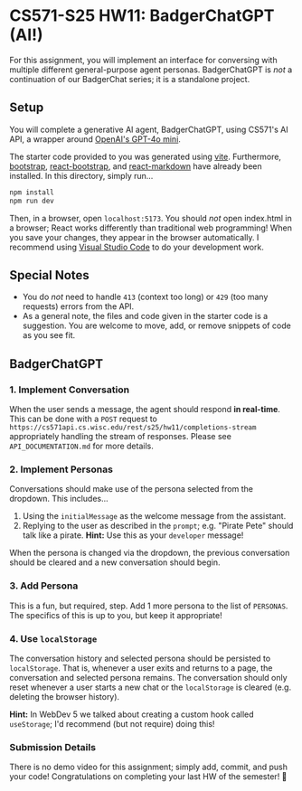 # CS571-S25 HW11: BadgerChatGPT (AI!)

For this assignment, you will implement an interface for conversing with multiple different general-purpose agent personas. BadgerChatGPT is *not* a continuation of our BadgerChat series; it is a standalone project.

## Setup

You will complete a generative AI agent, BadgerChatGPT, using CS571's AI API, a wrapper around [OpenAI's GPT-4o mini](https://openai.com/index/gpt-4o-mini-advancing-cost-efficient-intelligence/).

The starter code provided to you was generated using [vite](https://vitejs.dev/guide/). Furthermore, [bootstrap](https://www.npmjs.com/package/bootstrap), [react-bootstrap](https://www.npmjs.com/package/react-bootstrap), and [react-markdown](https://www.npmjs.com/package/react-markdown) have already been installed. In this directory, simply run...

```bash
npm install
npm run dev
```

Then, in a browser, open `localhost:5173`. You should *not* open index.html in a browser; React works differently than traditional web programming! When you save your changes, they appear in the browser automatically. I recommend using [Visual Studio Code](https://code.visualstudio.com/) to do your development work.

## Special Notes
 - You do *not* need to handle `413` (context too long) or `429` (too many requests) errors from the API.
 - As a general note, the files and code given in the starter code is a suggestion. You are welcome to move, add, or remove snippets of code as you see fit.

## BadgerChatGPT

### 1. Implement Conversation

When the user sends a message, the agent should respond **in real-time**. This can be done with a `POST` request to `https://cs571api.cs.wisc.edu/rest/s25/hw11/completions-stream` appropriately handling the stream of responses. Please see `API_DOCUMENTATION.md` for more details.

### 2. Implement Personas

Conversations should make use of the persona selected from the dropdown. This includes...

 1. Using the `initialMessage` as the welcome message from the assistant.
 2. Replying to the user as described in the `prompt`; e.g. "Pirate Pete" should talk like a pirate. **Hint:** Use this as your `developer` message!

When the persona is changed via the dropdown, the previous conversation should be cleared and a new conversation should begin.

### 3. Add Persona

This is a fun, but required, step. Add 1 more persona to the list of `PERSONAS`. The specifics of this is up to you, but keep it appropriate!

### 4. Use `localStorage`

The conversation history and selected persona should be persisted to `localStorage`. That is, whenever a user exits and returns to a page, the conversation and selected persona remains. The conversation should only reset whenever a user starts a new chat or the `localStorage` is cleared (e.g. deleting the browser history).

**Hint:** In WebDev 5 we talked about creating a custom hook called `useStorage`; I'd recommend (but not require) doing this!

### Submission Details

There is no demo video for this assignment; simply add, commit, and push your code! Congratulations on completing your last HW of the semester! 🥳